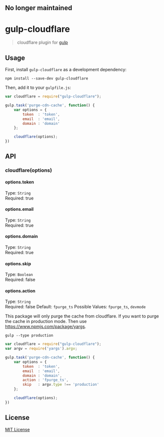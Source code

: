 ## No longer maintained 

# gulp-cloudflare
> cloudflare plugin for [gulp](https://github.com/wearefractal/gulp)

## Usage

First, install `gulp-cloudflare` as a development dependency:

```shell
npm install --save-dev gulp-cloudflare
```

Then, add it to your `gulpfile.js`:

```javascript
var cloudflare = require("gulp-cloudflare");

gulp.task('purge-cdn-cache', function() {
	var options = {
		token  : 'token',
		email  : 'email',
		domain : 'domain'
	};

	cloudflare(options);
})
```

## API

### cloudflare(options)

#### options.token
Type: `String`  
Required: true
#### options.email
Type: `String`  
Required: true
#### options.domain
Type: `String`  
Required: true
#### options.skip
Type: `Boolean`  
Required: false
#### options.action
Type: `String`  
Required: false
Default: `fpurge_ts`
Possible Values: `fpurge_ts`, `devmode`



This package will only purge the cache from cloudflare. If you want to purge the cache in production mode. Then use https://www.npmjs.com/package/yargs.

```shell
gulp --type production
```

```javascript
var cloudflare = require("gulp-cloudflare");
var argv = require('yargs').argv;

gulp.task('purge-cdn-cache', function() {
	var options = {
		token  : 'token',
		email  : 'email',
		domain : 'domain',
		action : 'fpurge_ts',
		skip   : argv.type !== 'production'
	};

	cloudflare(options);
})
```


## License

[MIT License](http://en.wikipedia.org/wiki/MIT_License)

[npm-url]: https://npmjs.org/package/gulp-cloudflare
[npm-image]: https://badge.fury.io/js/gulp-cloudflare.png

[travis-url]: http://travis-ci.org/miteshsondhi/gulp-cloudflare
[travis-image]: https://secure.travis-ci.org/miteshsondhi/gulp-cloudflare.png?branch=master

[coveralls-url]: https://coveralls.io/r/miteshsondhi/gulp-cloudflare
[coveralls-image]: https://coveralls.io/repos/miteshsondhi/gulp-cloudflare/badge.png

[depstat-url]: https://david-dm.org/miteshsondhi/gulp-cloudflare
[depstat-image]: https://david-dm.org/miteshsondhi/gulp-cloudflare.png
